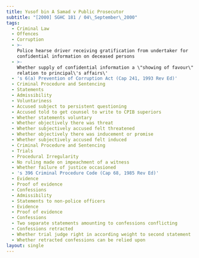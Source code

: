 ```yaml
---
title: Yusof bin A Samad v Public Prosecutor
subtitle: "[2000] SGHC 181 / 04\_September\_2000"
tags:
  - Criminal Law
  - Offences
  - Corruption
  - >-
    Police hearse driver receiving gratification from undertaker for
    confidential information on deceased persons
  - >-
    Whether supply of confidential information a \"showing of favour\" in
    relation to principal\'s affairs\'
  - 's 6(a) Prevention of Corruption Act (Cap 241, 1993 Rev Ed)'
  - Criminal Procedure and Sentencing
  - Statements
  - Admissibility
  - Voluntariness
  - Accused subject to persistent questioning
  - Accused told to get counsel to write to CPIB superiors
  - Whether statements voluntary
  - Whether objectively there was threat
  - Whether subjectively accused felt threatened
  - Whether objectively there was inducement or promise
  - Whether subjectively accused felt induced
  - Criminal Procedure and Sentencing
  - Trials
  - Procedural Irregularity
  - No ruling made on impeachment of a witness
  - Whether failure of justice occasioned
  - 's 396 Criminal Procedure Code (Cap 68, 1985 Rev Ed)'
  - Evidence
  - Proof of evidence
  - Confessions
  - Admissibility
  - Statements to non-police officers
  - Evidence
  - Proof of evidence
  - Confessions
  - Two separate statements amounting to confessions conflicting
  - Confessions retracted
  - Whether trial judge right in according weight to second statement
  - Whether retracted confessions can be relied upon
layout: single
---
```


